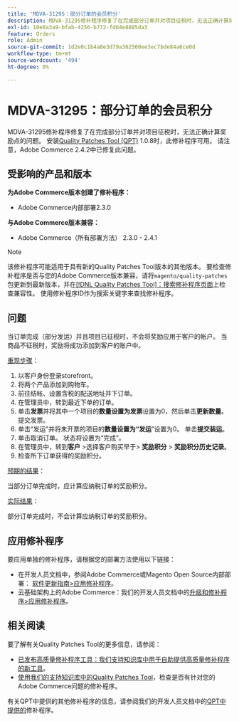 ```yaml
---
title: 'MDVA-31295：部分订单的会员积分'
description: MDVA-31295修补程序修复了在完成部分订单并对项目征税时，无法正确计算奖励点的问题。 安装[Quality Patches Tool (QPT)](/help/announcements/adobe-commerce-announcements/magento-quality-patches-released-new-tool-to-self-serve-quality-patches.md) 1.0.8后，即可使用此修补程序。 请注意，Adobe Commerce 2.4.2中已修复此问题。
exl-id: 10e8a3a9-bfab-4256-b772-fd64e8885da3
feature: Orders
role: Admin
source-git-commit: 1d2e0c1b4a8e3d79a362500ee3ec7bde84a6ce0d
workflow-type: tm+mt
source-wordcount: '494'
ht-degree: 0%

---
```


# MDVA-31295：部分订单的会员积分

MDVA-31295修补程序修复了在完成部分订单并对项目征税时，无法正确计算奖励点的问题。 安装[Quality Patches Tool (QPT)](/help/announcements/adobe-commerce-announcements/magento-quality-patches-released-new-tool-to-self-serve-quality-patches.md) 1.0.8时，此修补程序可用。 请注意，Adobe Commerce 2.4.2中已修复此问题。

## 受影响的产品和版本

**为Adobe Commerce版本创建了修补程序：**

* Adobe Commerce内部部署2.3.0

**与Adobe Commerce版本兼容：**

* Adobe Commerce（所有部署方法） 2.3.0 - 2.4.1

>[!NOTE]
>
>该修补程序可能适用于具有新的Quality Patches Tool版本的其他版本。 要检查修补程序是否与您的Adobe Commerce版本兼容，请将`magento/quality-patches`包更新到最新版本，并在[[!DNL Quality Patches Tool]：搜索修补程序页面](https://devdocs.magento.com/quality-patches/tool.html#patch-grid)上检查兼容性。 使用修补程序ID作为搜索关键字来查找修补程序。

## 问题

当订单完成（部分发运）并且项目已征税时，不会将奖励应用于客户的帐户。 当商品不征税时，奖励将成功添加到客户的账户中。

<u>重现步骤</u>：

1. 以客户身份登录storefront。
1. 将两个产品添加到购物车。
1. 前往结帐、设置含税的配送地址并下订单。
1. 在管理员中，转到最近下单的订单。
1. 单击&#x200B;**发票**&#x200B;并将其中一个项目的&#x200B;**数量设置为发票**&#x200B;设置为0，然后单击&#x200B;**更新数量**。 提交发票。
1. 单击“发运”并将未开票的项目的&#x200B;**数量设置为“发运**”设置为0。 单击&#x200B;**提交装运**。
1. 单击取消订单。 状态将设置为“完成”。
1. 在管理员中，转到&#x200B;**客户** >选择客户购买早于> **奖励积分** > **奖励积分历史记录**。
1. 检查所下订单获得的奖励积分。

<u>预期的结果</u>：

当部分订单完成时，应计算应纳税订单的奖励积分。

<u>实际结果</u>：

部分订单完成时，不会计算应纳税订单的奖励积分。

## 应用修补程序

要应用单独的修补程序，请根据您的部署方法使用以下链接：

* 在开发人员文档中，参阅Adobe Commerce或Magento Open Source内部部署： [软件更新指南>应用修补程序](https://devdocs.magento.com/guides/v2.4/comp-mgr/patching/mqp.html)。
* 云基础架构上的Adobe Commerce：我们的开发人员文档中的[升级和修补程序>应用修补程序](https://devdocs.magento.com/cloud/project/project-patch.html)。

## 相关阅读

要了解有关Quality Patches Tool的更多信息，请参阅：

* [已发布高质量修补程序工具：我们支持知识库中用于自助提供高质量修补程序的新工具](/help/announcements/adobe-commerce-announcements/magento-quality-patches-released-new-tool-to-self-serve-quality-patches.md)。
* [使用我们的支持知识库中的Quality Patches Tool](/help/support-tools/patches-available-in-qpt-tool/check-patch-for-magento-issue-with-magento-quality-patches.md)，检查是否有针对您的Adobe Commerce问题的修补程序。

有关QPT中提供的其他修补程序的信息，请参阅我们的开发人员文档中的[QPT中提供的](https://devdocs.magento.com/quality-patches/tool.html#patch-grid)修补程序。
